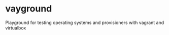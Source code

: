vayground
=========

Playground for testing operating systems and provisioners with vagrant and virtualbox